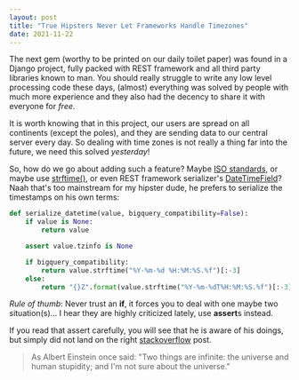```yaml
---
layout: post
title: "True Hipsters Never Let Frameworks Handle Timezones"
date: 2021-11-22
---
```


The next gem (worthy to be printed on our daily toilet paper) was found in a
Django project, fully packed with REST framework and all third party libraries
known to man. You should really struggle to write any low level processing code
these days, (almost) everything was solved by people with much more experience
and they also had the decency to share it with everyone for _free_.

It is worth knowing that in this project, our users are spread on all continents
(except the poles), and they are sending data to our central server every day.
So dealing with time zones is not really a thing far into the future, we need
this solved _yesterday_!

So, how do we go about adding such a feature?
Maybe [ISO standards](https://en.wikipedia.org/wiki/ISO_8601), or maybe use
[strftime()](https://docs.python.org/3/library/datetime.html#strftime-strptime-behavior),
or even REST framework serializer's [DateTimeField](https://www.django-rest-framework.org/api-guide/fields/#datetimefield)? Naah that's too mainstream for my hipster dude, he
prefers to serialize the timestamps on his own terms:


```python
def serialize_datetime(value, bigquery_compatibility=False):
    if value is None:
        return value

    assert value.tzinfo is None

    if bigquery_compatibility:
        return value.strftime("%Y-%m-%d %H:%M:%S.%f")[:-3]
    else:
        return "{}Z".format(value.strftime("%Y-%m-%dT%H:%M:%S.%f")[:-3])
```


_Rule of thumb_: Never trust an **if**, it forces you to deal with one maybe two
situation(s)... I hear they are highly criticized lately, use **assert**s instead.

If you read that assert carefully, you will see that he is aware of his doings,
but simply did not land on the right [stackoverflow](https://stackoverflow.com/)
post.

> As Albert Einstein once said: "Two things are infinite: the universe and human
> stupidity; and I'm not sure about the universe."

